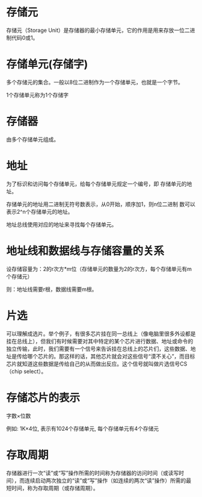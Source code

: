 # 存储元

存储元（Storage Unit）是存储器的最小存储单元，它的作用是用来存放一位二进制代码0或1。

# 存储单元(存储字)

多个存储元的集合。一般以8位二进制作为一个存储单元，也就是一个字节。

1个存储单元称为1个存储字

# 存储器

由多个存储单元组成。

# 地址

为了标识和访问每个存储单元，给每个存储单元规定一个编号，即
存储单元的地址。

存储单元的地址用二进制无符号数表示，从0开始，顺序加1，则n位二进制
数可以表示2^n个存储单元的地址。

地址总线使用对应的地址来寻找每个存储单元。

# 地址线和数据线与存储容量的关系

设存储容量为：2的r次方*m位（存储单元的数量为2的r次方，每个存储单元有m个存储元）

则：地址线需要r根，数据线需要m根。

# 片选

可以理解成选片。举个例子，有很多芯片挂在同一总线上（像电脑里很多外设都是挂在总线上），但我们有时候需要对其中特定的某个芯片进行数据、地址或命令的独立传输，此时，我们需要有一个信号来告诉挂在总线上的芯片们，这些数据、地址是传给哪个芯片的。那这样的话，其他芯片就会对这些信号“漠不关心”，而目标芯片就知道这些数据是传给自己的从而做出反应。这个信号就叫做片选信号CS（chip select）。

# 存储芯片的表示

字数×位数

例如: 1K×4位, 表示有1024个存储单元, 每个存储单元有4个存储元

# 存取周期

存储器进行一次“读”或“写”操作所需的时间称为存储器的访问时间（或读写时间），而连续启动两次独立的“读”或“写”操作（如连续的两次“读”操作）所需的最短时间，称为存取周期（或存储周期）。
